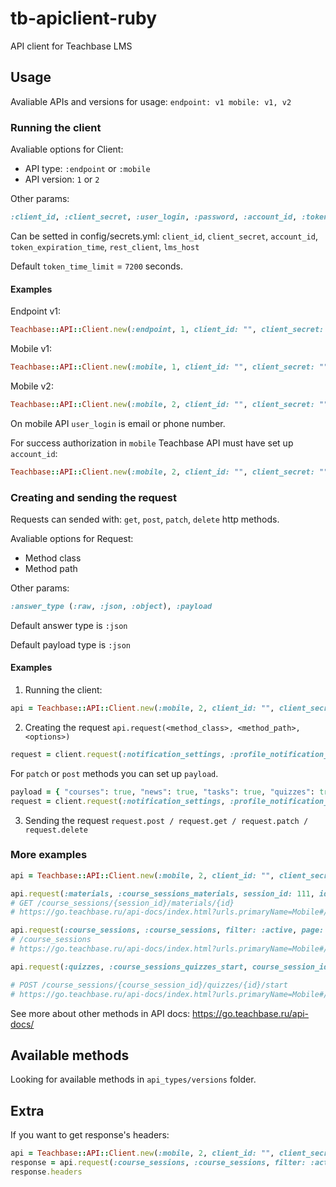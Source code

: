 # tb-apiclient-ruby

API client for Teachbase LMS


## Usage

Avaliable APIs and versions for usage: 
`endpoint: v1
 mobile: v1, v2`


### Running the client

Avaliable options for Client:

* API type: `:endpoint` or `:mobile`
* API version: `1` or `2`

Other params:
```ruby
:client_id, :client_secret, :user_login, :password, :account_id, :token_expiration_time, :rest_client, :lms_host
```

Can be setted in config/secrets.yml:
`client_id`, `client_secret`, `account_id`, `token_expiration_time`, `rest_client`, `lms_host` 

Default `token_time_limit` = `7200` seconds.


#### Examples

Endpoint v1:

```ruby
Teachbase::API::Client.new(:endpoint, 1, client_id: "", client_secret: "")
```

Mobile v1:

```ruby
Teachbase::API::Client.new(:mobile, 1, client_id: "", client_secret: "", user_login: "", password: "")
```

Mobile v2:

```ruby
Teachbase::API::Client.new(:mobile, 2, client_id: "", client_secret: "", user_login: "", password: "")
```

On mobile API `user_login` is email or phone number.

For success authorization in `mobile` Teachbase API must have set up `account_id`:

```ruby
Teachbase::API::Client.new(:mobile, 2, client_id: "", client_secret: "", user_login: "", password: "", account_id: "")
```


### Creating and sending the request

Requests can sended with: `get`, `post`, `patch`, `delete` http methods.

Avaliable options for Request:

* Method class
* Method path

Other params:
```ruby
:answer_type (:raw, :json, :object), :payload
```

Default answer type is `:json`

Default payload type is `:json`


#### Examples

1. Running the client:
```ruby
api = Teachbase::API::Client.new(:mobile, 2, client_id: "", client_secret: "", user_login: "", password: "")
```

2. Creating the request
`api.request(<method_class>, <method_path>, <options>)`

```ruby
request = client.request(:notification_settings, :profile_notification_settings)
```

For `patch` or `post` methods you can set up `payload`.

```ruby
payload = { "courses": true, "news": true, "tasks": true, "quizzes": true, "programs": true, "webinars": true }
request = client.request(:notification_settings, :profile_notification_settings, payload: payload, answer_type: :raw)
```

3. Sending the request
`request.post / request.get / request.patch / request.delete`


### More examples

```ruby
api = Teachbase::API::Client.new(:mobile, 2, client_id: "", client_secret: "", user_login: "", password: "")

api.request(:materials, :course_sessions_materials, session_id: 111, id: 222).get
# GET /course_sessions/{session_id}/materials/{id}
# https://go.teachbase.ru/api-docs/index.html?urls.primaryName=Mobile#/materials/get_course_sessions__session_id__materials__id_

api.request(:course_sessions, :course_sessions, filter: :active, page: 1, per_page: 100).get
# /course_sessions
# https://go.teachbase.ru/api-docs/index.html?urls.primaryName=Mobile#/

api.request(:quizzes, :course_sessions_quizzes_start, course_session_id: 111, id: 222).post

# POST /course_sessions/{course_session_id}/quizzes/{id}/start
# https://go.teachbase.ru/api-docs/index.html?urls.primaryName=Mobile#/quizzes/post_course_sessions__course_session_id__quizzes__id__start
```

See more about other methods in API docs: https://go.teachbase.ru/api-docs/


## Available methods

Looking for available methods in `api_types/versions` folder.


## Extra

If you want to get response's headers:
```ruby
api = Teachbase::API::Client.new(:mobile, 2, client_id: "", client_secret: "", user_login: "", password: "")
response = api.request(:course_sessions, :course_sessions, filter: :active, page: 1, per_page: 100, answer_type: :raw).get # get raw response
response.headers
```
